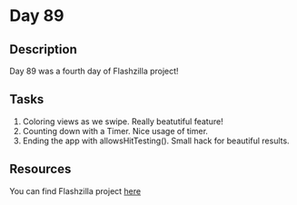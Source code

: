 # Day 89

## Description

Day 89 was a fourth day of Flashzilla project!

## Tasks

1. Coloring views as we swipe. Really beatutiful feature!
2. Counting down with a Timer. Nice usage of timer.
3. Ending the app with allowsHitTesting(). Small hack for beautiful results.

## Resources

You can find Flashzilla project [here](/Sources/Flashzilla/)
